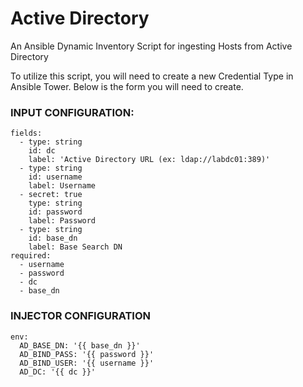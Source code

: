 # Active Directory
An Ansible Dynamic Inventory Script for ingesting Hosts from Active Directory


To utilize this script, you will need to create a new Credential Type in Ansible Tower.   Below is the form you will need to create.

### INPUT CONFIGURATION:
```
fields:
  - type: string
    id: dc
    label: 'Active Directory URL (ex: ldap://labdc01:389)'
  - type: string
    id: username
    label: Username
  - secret: true
    type: string
    id: password
    label: Password
  - type: string
    id: base_dn
    label: Base Search DN
required:
  - username
  - password
  - dc
  - base_dn
```

### INJECTOR CONFIGURATION
```
env:
  AD_BASE_DN: '{{ base_dn }}'
  AD_BIND_PASS: '{{ password }}'
  AD_BIND_USER: '{{ username }}'
  AD_DC: '{{ dc }}'
```

